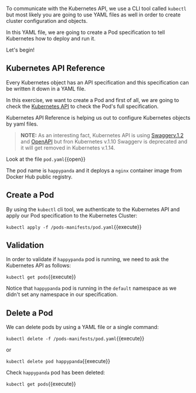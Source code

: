 
To communicate with the Kubernetes API, we use a CLI tool called ```kubectl``` but most likely you are going to use YAML files as well in order to create cluster configuration and objects.

In this YAML file, we are going to create a Pod specification to tell Kubernetes how to deploy and run it.

Let's begin!

## Kubernetes API Reference 

Every Kubernetes object has an API specification and this specification can be written it down in a YAML file.

In this exercise, we want to create a Pod and first of all, we are going to check the [Kubernetes API](https://kubernetes.io/docs/reference/generated/kubernetes-api/v1.10/#pod-v1-core) to check the Pod's full specification.

Kubernetes API Reference is helping us out to configure Kubernetes objects by yaml files. 

>**NOTE:** As an interesting fact, Kubernetes API is using [Swaggerv.1.2](https://swagger.io/) and [OpenAPI](https://www.openapis.org/) but fron Kubernetes v.1.10 Swaggerv is deprecated and it will get removed in Kubernetes v.1.14.

Look at the file `pod.yaml`{{open}}

The pod name is ```happypanda``` and it deploys a `nginx` container image from Docker Hub public registry.


## Create a Pod

By using the ```kubectl``` cli tool, we authenticate to the Kubernetes API and apply our Pod specification to the Kubernetes Cluster:

`kubectl apply -f /pods-manifests/pod.yaml`{{execute}}

## Validation

In order to validate if `happypanda` pod is running, we need to ask the Kubernetes API as follows:

`kubectl get pods`{{execute}}

Notice that `happypanda` pod is running in the `default` namespace as we didn't set any namespace in our specification.

## Delete a Pod

We can delete pods by using a YAML file or a single command:

`kubectl delete -f /pods-manifests/pod.yaml`{{execute}}

or 

`kubectl delete pod happypanda`{{execute}}

Check `happypanda` pod has been deleted:

`kubectl get pods`{{execute}}
